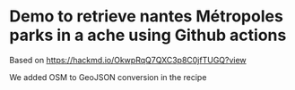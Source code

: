 # Demo to retrieve nantes Métropoles parks in a ache using Github actions

Based on https://hackmd.io/OkwpRqQ7QXC3p8C0jfTUGQ?view

We added OSM to GeoJSON conversion in the recipe
